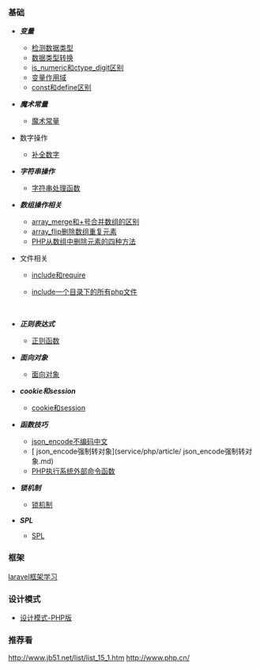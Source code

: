 ### 基础

- ***变量***
  - [检测数据类型](service/php/article/检测数据类型.md)  
  - [数据类型转换](service/php/article/数据类型转换.md)  
  - [is_numeric和ctype_digit区别](service/php/article/is_numeric和ctype_digit区别.md)  
  - [变量作用域](service/php/article/php变量作用域.md)  
  - [const和define区别](service/php/article/const和define区别.md)  
- ***魔术常量***
  - [魔术常量](service/php/article/魔术常量.md) 
- 数字操作
  - [补全数字](service/php/article/补全数字.md)
- ***字符串操作***
  - [字符串处理函数](service/php/article/String.md)  


- ***数组操作相关***

  - [array_merge和+号合并数组的区别](service/php/article/array_merge和+号合并数组的区别.md) 
  - [array_flip删除数组重复元素](service/php/article/array_flip删除数组重复元素.md)  
  - [PHP从数组中删除元素的四种方法](service/php/article/PHP从数组中删除元素的四种方法.md)  

- 文件相关

  - [include和require](service/php/article/include和require.md)  

  - [include一个目录下的所有php文件](service/php/article/include一个目录下的所有php文件.md)

    ​

- ***正则表达式***

  - [正则函数](service/php/article/RegExp.md)  

- ***面向对象***

  - [面向对象](service/php/article/面向对象.md)  

- ***cookie和session***

  - [cookie和session](service/php/article/cookie和session.md)  

- ***函数技巧***

  - [json_encode不编码中文](service/php/article/json_encode不编码中文.md)  
  - [ json_encode强制转对象](service/php/article/ json_encode强制转对象.md) 
  - [PHP执行系统外部命令函数](service/php/article/PHP执行系统外部命令函数.md)  

- ***锁机制***

  - [锁机制](service/php/article/锁机制.md)  

- ***SPL***
  - [SPL](service/php/article/SPL.md)

### 框架
[laravel框架学习](service/php/article/laravel框架学习.md)  


### 设计模式
- [设计模式-PHP版](service/php/article/设计模式.md)

### 推荐看
http://www.jb51.net/list/list_15_1.htm
http://www.php.cn/








